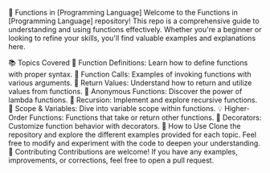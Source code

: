 🚀 Functions in [Programming Language]
Welcome to the Functions in [Programming Language] repository! This repo is a comprehensive guide to understanding and using functions effectively. Whether you're a beginner or looking to refine your skills, you'll find valuable examples and explanations here.

📚 Topics Covered
📝 Function Definitions: Learn how to define functions with proper syntax.
🎯 Function Calls: Examples of invoking functions with various arguments.
🎁 Return Values: Understand how to return and utilize values from functions.
🧠 Anonymous Functions: Discover the power of lambda functions.
🔄 Recursion: Implement and explore recursive functions.
📌 Scope & Variables: Dive into variable scope within functions.
💡 Higher-Order Functions: Functions that take or return other functions.
🎨 Decorators: Customize function behavior with decorators.
🚧 How to Use
Clone the repository and explore the different examples provided for each topic. Feel free to modify and experiment with the code to deepen your understanding.
🌟 Contributing
Contributions are welcome! If you have any examples, improvements, or corrections, feel free to open a pull request.
